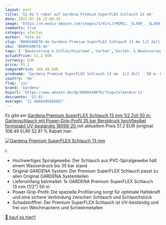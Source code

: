 ```yaml
---
layout: post
title: '52.81 % rabat auf Gardena Premium SuperFLEX Schlauch 13 mm'
date: 2021-07-10 22:00:45
image: 'https://m.media-amazon.com/images/I/41rLJrMGMCL._SL500_._SL400_.jpg'
comments: true
category: ofertas
author: 'tole.es'
slug: 'B00HSA0KT6-de Gardena Premium SuperFLEX Schlauch 13 mm 1/2 Zoll 50 m:...'
sku: 'B00HSA0KT6-de'
tags: [ 'Bewässerung & Schlauchsysteme','Garten','Garten- & Bewässerungsgeräte','Gartenschläuche','Gartenschläuche & Zubehör','Regular Stores','Shops','gardena', ]
actualPrice: 51.2 EUR
currency: EUR
price: 51.2
comparePrice: 108.49 EUR
prodname: 'Gardena Premium SuperFLEX Schlauch 13 mm  1/2 Zoll   50 m: Gartenschlauch mit Power-Grip-Profil  35 bar Berstdruck  hochflexibel  formstabil  UV-beständig  18099-20 '
country: 'de'
flag: '🇩🇪'
brand: 'Gardena'
buyurl: 'https://www.amazon.de/dp/B00HSA0KT6/?tag=tolees0ca-21'
descuento: '52.81'
average: '51.4066666666667'
---
```


Es gibt ein [Gardena Premium SuperFLEX Schlauch 13 mm  1/2 Zoll   50 m: Gartenschlauch mit Power-Grip-Profil  35 bar Berstdruck  hochflexibel  formstabil  UV-beständig  18099-20 ](https://www.amazon.de/dp/B00HSA0KT6/?tag=tolees0ca-21) mit aktuellem Preis 51.2 EUR (original: 108.49 EUR) 52.81 % Rabatt hier:

[![Gardena Premium SuperFLEX Schlauch 13 mm](https://m.media-amazon.com/images/I/41rLJrMGMCL._SL500_._SL400_.jpg)](https://www.amazon.de/dp/B00HSA0KT6/?tag=tolees0ca-21)

ℹ️:

- Hochwertiges Spiralgewebe: Der Schlauch aus PVC-Spiralgewebe hält einem Wasserdruck bis 35 bar stand
- Original GARDENA System: Der Premium SuperFLEX Schlauch passt zu allen Original GARDENA Systemteilen
- Lieferumfang beinhaltet: 1x GARDENA Premium SuperFLEX Schlauch 13 mm (1/2") 50 m
- Power-Grip-Profil: Die spezielle Profilierung sorgt für optimale Haltekraft und eine sichere Verbindung zwischen Schlauch und Schlauchstück
- Schadstofffrei: Der Premium SuperFLEX Schlauch ist UV-beständig und frei von Weichmachern und Schwermetallen

[🛒 kauf es hier!!](https://www.amazon.de/dp/B00HSA0KT6/?tag=tolees0ca-21)
